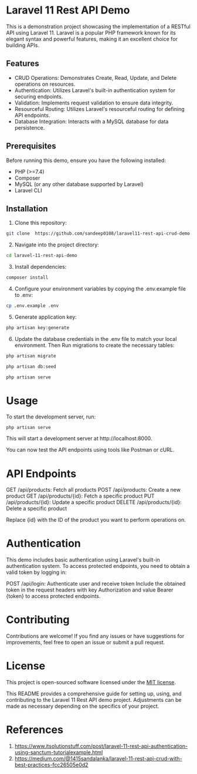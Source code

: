 # Laravel 11 Rest API Demo

This is a demonstration project showcasing the implementation of a RESTful API using Laravel 11. Laravel is a popular PHP framework known for its elegant syntax and powerful features, making it an excellent choice for building APIs.

## Features

- CRUD Operations: Demonstrates Create, Read, Update, and Delete operations on resources.
- Authentication: Utilizes Laravel's built-in authentication system for securing endpoints.
- Validation: Implements request validation to ensure data integrity.
- Resourceful Routing: Utilizes Laravel's resourceful routing for defining API endpoints.
- Database Integration: Interacts with a MySQL database for data persistence.

## Prerequisites

Before running this demo, ensure you have the following installed:

- PHP (>=7.4)
- Composer
- MySQL (or any other database supported by Laravel)
- Laravel CLI

## Installation

1. Clone this repository:

```bash
git clone  https://github.com/sandeep0108/laravel11-rest-api-crud-demo.git
```

2. Navigate into the project directory:

```bash
cd laravel-11-rest-api-demo
```

3. Install dependencies:

```bash
composer install
```

4. Configure your environment variables by copying the .env.example file to .env:

```bash
cp .env.example .env
```

5. Generate application key:

```bash
php artisan key:generate
```

6. Update the database credentials in the .env file to match your local environment.
Then Run migrations to create the necessary tables:
 
```bash
php artisan migrate
```

```bash
php artisan db:seed
```

```bash
php artisan serve
```

# Usage
To start the development server, run:

```base 
php artisan serve
```
This will start a development server at http://localhost:8000.

You can now test the API endpoints using tools like Postman or cURL.

# API Endpoints
GET /api/products: Fetch all products
POST /api/products: Create a new product
GET /api/products/{id}: Fetch a specific product
PUT /api/products/{id}: Update a specific product
DELETE /api/products/{id}: Delete a specific product

Replace {id} with the ID of the product you want to perform operations on.

# Authentication

This demo includes basic authentication using Laravel's built-in authentication system. To access protected endpoints, you need to obtain a valid token by logging in:

POST /api/login: Authenticate user and receive token
Include the obtained token in the request headers with key Authorization and value Bearer {token} to access protected endpoints.

# Contributing
Contributions are welcome! If you find any issues or have suggestions for improvements, feel free to open an issue or submit a pull request.

# License
This project is open-sourced software licensed under the [MIT license](LICENSE).


This README provides a comprehensive guide for setting up, using, and contributing to the Laravel 11 Rest API demo project. Adjustments can be made as necessary depending on the specifics of your project.


# References
1. https://www.itsolutionstuff.com/post/laravel-11-rest-api-authentication-using-sanctum-tutorialexample.html
2. https://medium.com/@1415sandalanka/laravel-11-rest-api-crud-with-best-practices-fcc26505e0d2
